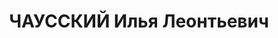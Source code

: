 ---
title: ЧАУССКИЙ Илья Леонтьевич
description: "1897 р. н., Полтавська обл., м. Полтава, єврей, член ВКП(б), освіта\
  \ початкова, Сумська обл., м. Суми, директор хлібозаводу \n  Арешт 13.10.1937. Військовою\
  \ колегією Верховного Суду СРСР 31.12.1937 за ст.ст. 54-7, 54-8, 54-11 КК УСРР засуджений\
  \ до ВМП. Розстріляний 31.12.1937 у м. Харків \n  Реабілітований 21.05.1957 Верховним\
  \ Судом СРСР."
---